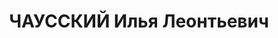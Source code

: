 ---
title: ЧАУССКИЙ Илья Леонтьевич
description: "1897 р. н., Полтавська обл., м. Полтава, єврей, член ВКП(б), освіта\
  \ початкова, Сумська обл., м. Суми, директор хлібозаводу \n  Арешт 13.10.1937. Військовою\
  \ колегією Верховного Суду СРСР 31.12.1937 за ст.ст. 54-7, 54-8, 54-11 КК УСРР засуджений\
  \ до ВМП. Розстріляний 31.12.1937 у м. Харків \n  Реабілітований 21.05.1957 Верховним\
  \ Судом СРСР."
---